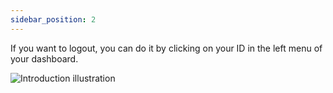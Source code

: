 ```yaml
---
sidebar_position: 2
---
```


If you want to logout, you can do it by clicking on your ID in the left menu of your dashboard.

![Introduction illustration](/img/illustrations/settings2.gif)
